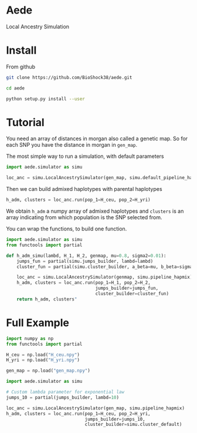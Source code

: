 # Aede

Local Ancestry Simulation

# Install

From github
```bash
git clone https://github.com/BioShock38/aede.git

cd aede

python setup.py install --user
```


# Tutorial

You need an array of distances in morgan also called a genetic map.
So for each SNP you have the distance in morgan in `gen_map`.

The most simple way to run a simulation, with default parameters
```python
import aede.simulator as simu

loc_anc = simu.LocalAncestrySimulator(gen_map, simu.default_pipeline_hapmix)
```

Then we can build admixed haplotypes with parental haplotypes
```python
h_adm, clusters = loc_anc.run(pop_1=H_ceu, pop_2=H_yri)
```
We obtain `h_adm` a numpy array of admixed haplotypes and `clusters` is an array indicating from which population is the SNP selected from.

You can wrap the functions, to build one function.
```python
import aede.simulator as simu
from functools import partial

def h_adm_simu(lambd, H_1, H_2, genmap, mu=0.8, sigma2=0.01):
    jumps_fun = partial(simu.jumps_builder, lambd=lambd)
    cluster_fun = partial(simu.cluster_builder, a_beta=mu, b_beta=sigma2)

    loc_anc = simu.LocalAncestrySimulator(genmap, simu.pipeline_hapmix)
    h_adm, clusters = loc_anc.run(pop_1=H_1, pop_2=H_2,
                                  jumps_builder=jumps_fun,
                                  cluster_builder=cluster_fun)
    return h_adm, clusters"
```
# Full Example

```python
import numpy as np
from functools import partial

H_ceu = np.load("H_ceu.npy")
H_yri = np.load("H_yri.npy")

gen_map = np.load("gen_map.npy")

import aede.simulator as simu

# Custom lambda parameter for exponential law
jumps_10 = partial(jumps_builder, lambd=10)

loc_anc = simu.LocalAncestrySimulator(gen_map, simu.pipeline_hapmix)
h_adm, clusters = loc_anc.run(pop_1=H_ceu, pop_2=H_yri,
                              jumps_builder=jumps_10,
                              cluster_builder=simu.cluster_default) 
```
